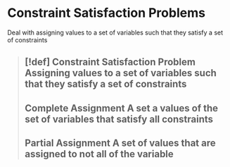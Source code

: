 # Constraint Satisfaction Problems

Deal with assigning values to a set of variables such that they satisfy a set of constraints

> [!def]
> **Constraint Satisfaction Problem**
> Assigning values to a set of variables such that they satisfy a set of constraints
> ---
> **Complete Assignment**
> A set a values of the set of variables that satisfy all constraints
> ---
> **Partial Assignment**
> A set of values that are assigned to not all of the variable
> ---
> 